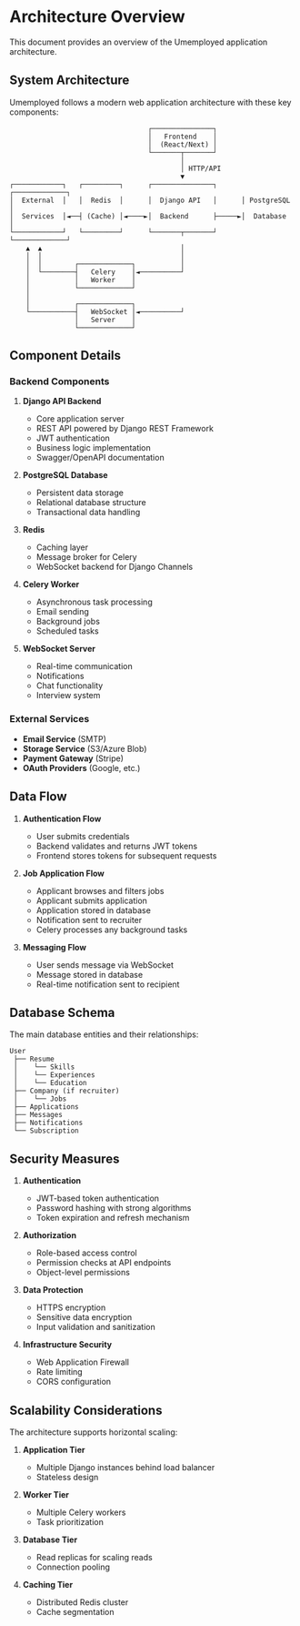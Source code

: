 # Architecture Overview

This document provides an overview of the Umemployed application architecture.

## System Architecture

Umemployed follows a modern web application architecture with these key components:

```
                                  ┌───────────────┐
                                  │   Frontend    │
                                  │  (React/Next) │
                                  └───────┬───────┘
                                          │
                                          │ HTTP/API
                                          ▼
┌────────────┐   ┌─────────┐      ┌───────────────┐      ┌─────────────┐
│  External  │   │  Redis  │      │  Django API   │      │ PostgreSQL  │
│  Services  │◄──┤ (Cache) │◄────►│  Backend      ├─────►│  Database   │
└────────────┘   └─────────┘      └───────┬───────┘      └─────────────┘
    ▲  ▲                                  │
    │  │                                  │
    │  │        ┌─────────────┐           │
    │  └────────┤   Celery    │◄──────────┘
    │           │   Worker    │
    │           └─────────────┘
    │
    │           ┌─────────────┐
    └───────────┤   WebSocket │◄──────────┘
                │   Server    │
                └─────────────┘
```

## Component Details

### Backend Components

1. **Django API Backend**
   - Core application server
   - REST API powered by Django REST Framework
   - JWT authentication
   - Business logic implementation
   - Swagger/OpenAPI documentation

2. **PostgreSQL Database**
   - Persistent data storage
   - Relational database structure
   - Transactional data handling

3. **Redis**
   - Caching layer
   - Message broker for Celery
   - WebSocket backend for Django Channels

4. **Celery Worker**
   - Asynchronous task processing
   - Email sending
   - Background jobs
   - Scheduled tasks

5. **WebSocket Server**
   - Real-time communication
   - Notifications
   - Chat functionality
   - Interview system

### External Services

- **Email Service** (SMTP)
- **Storage Service** (S3/Azure Blob)
- **Payment Gateway** (Stripe)
- **OAuth Providers** (Google, etc.)

## Data Flow

1. **Authentication Flow**
   - User submits credentials
   - Backend validates and returns JWT tokens
   - Frontend stores tokens for subsequent requests

2. **Job Application Flow**
   - Applicant browses and filters jobs
   - Applicant submits application
   - Application stored in database
   - Notification sent to recruiter
   - Celery processes any background tasks

3. **Messaging Flow**
   - User sends message via WebSocket
   - Message stored in database
   - Real-time notification sent to recipient

## Database Schema

The main database entities and their relationships:

```
User
 ├── Resume
 │    └── Skills
 │    └── Experiences
 │    └── Education
 ├── Company (if recruiter)
 │    └── Jobs
 ├── Applications
 ├── Messages
 ├── Notifications
 └── Subscription
```

## Security Measures

1. **Authentication**
   - JWT-based token authentication
   - Password hashing with strong algorithms
   - Token expiration and refresh mechanism

2. **Authorization**
   - Role-based access control
   - Permission checks at API endpoints
   - Object-level permissions

3. **Data Protection**
   - HTTPS encryption
   - Sensitive data encryption
   - Input validation and sanitization

4. **Infrastructure Security**
   - Web Application Firewall
   - Rate limiting
   - CORS configuration

## Scalability Considerations

The architecture supports horizontal scaling:

1. **Application Tier**
   - Multiple Django instances behind load balancer
   - Stateless design

2. **Worker Tier**
   - Multiple Celery workers
   - Task prioritization

3. **Database Tier**
   - Read replicas for scaling reads
   - Connection pooling

4. **Caching Tier**
   - Distributed Redis cluster
   - Cache segmentation
